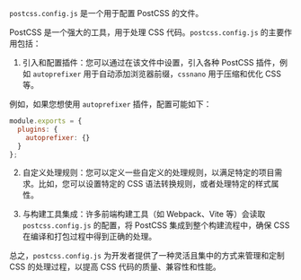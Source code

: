 `postcss.config.js` 是一个用于配置 PostCSS 的文件。

PostCSS 是一个强大的工具，用于处理 CSS 代码。`postcss.config.js` 的主要作用包括：

1. 引入和配置插件：您可以通过在该文件中设置，引入各种 PostCSS 插件，例如 `autoprefixer` 用于自动添加浏览器前缀，`cssnano` 用于压缩和优化 CSS 等。

  例如，如果您想使用 `autoprefixer` 插件，配置可能如下：

  ```javascript
  module.exports = {
    plugins: {
      autoprefixer: {}
    }
  };
  ```

2. 自定义处理规则：您可以定义一些自定义的处理规则，以满足特定的项目需求。比如，您可以设置特定的 CSS 语法转换规则，或者处理特定的样式属性。

3. 与构建工具集成：许多前端构建工具（如 Webpack、Vite 等）会读取 `postcss.config.js` 的配置，将 PostCSS 集成到整个构建流程中，确保 CSS 在编译和打包过程中得到正确的处理。

总之，`postcss.config.js` 为开发者提供了一种灵活且集中的方式来管理和定制 CSS 的处理过程，以提高 CSS 代码的质量、兼容性和性能。 